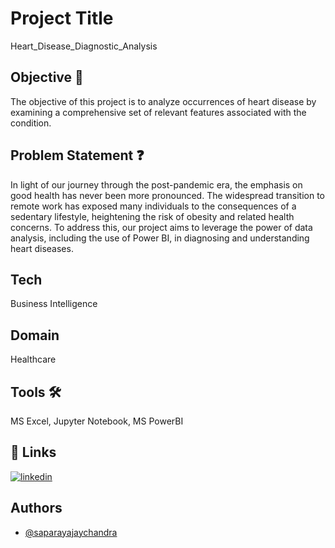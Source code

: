 






# Project Title
Heart_Disease_Diagnostic_Analysis

## Objective 🎯

The objective of this project is to analyze occurrences of heart disease by examining a comprehensive set of relevant features associated with the condition.

## Problem Statement ❓

In light of our journey through the post-pandemic era, the emphasis on good health has never been more pronounced. The widespread transition to remote work has exposed many individuals to the consequences of a sedentary lifestyle, heightening the risk of obesity and related health concerns. To address this, our project aims to leverage the power of data analysis, including the use of Power BI, in diagnosing and understanding heart diseases.

## Tech
Business Intelligence

## Domain
Healthcare

## Tools 🛠
MS Excel, Jupyter Notebook, MS PowerBI





## 🔗 Links
[![linkedin](https://img.shields.io/badge/linkedin-0A66C2?style=for-the-badge&logo=linkedin&logoColor=white)](https://www.linkedin.com/feed/update/urn:li:activity:7106882276143075328/)



## Authors

- [@saparayajaychandra](https://github.com/saparayajaychandra)

